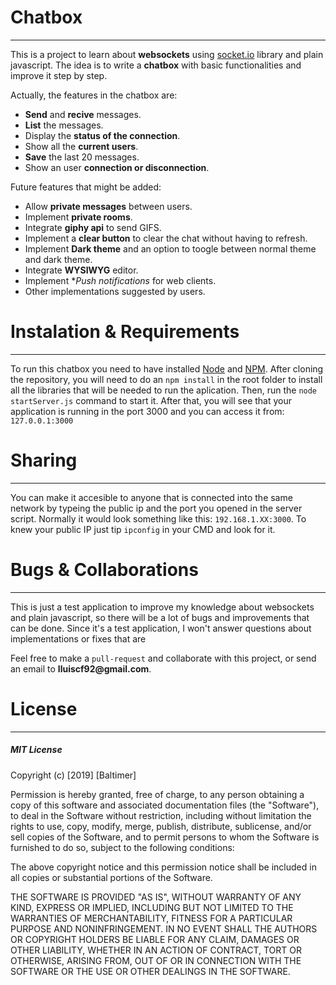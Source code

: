 # Chatbox
---
This is a project to learn about **websockets** using [socket.io](https://socket.io) library and plain javascript.
The idea is to write a **chatbox** with basic functionalities and improve it step by step.

Actually, the features in the chatbox are:
- **Send** and **recive** messages.
- **List** the messages.
- Display the **status of the connection**.
- Show all the **current users**.
- **Save** the last 20 messages.
- Show an user **connection or disconnection**.

Future features that might be added:
- Allow **private messages** between users.
- Implement **private rooms**.
- Integrate **giphy api** to send GIFS.
- Implement a **clear button** to clear the chat without having to refresh.
- Implement **Dark theme** and an option to toogle between normal theme and dark theme.
- Integrate **WYSIWYG** editor.
- Implement **Push notifications* for web clients.
- Other implementations suggested by users.

# Instalation & Requirements
---
To run this chatbox you need to have installed [Node](https://nodejs.org/) and [NPM](https://www.npmjs.com).
After cloning the repository, you will need to do an `npm install` in the root folder to install all the libraries that will be needed to run the aplication.
Then, run the `node startServer.js` command to start it. After that, you will see that your application is running in the port 3000 and you can access it from: `127.0.0.1:3000`

# Sharing 
---
You can make it accesible to anyone that is connected into the same network by typeing the public ip and the port you opened in the server script. Normally it would look something like this: `192.168.1.XX:3000`.
To knew your public IP just tip `ipconfig` in your CMD and look for it.

# Bugs & Collaborations
---
This is just a test application to improve my knowledge about websockets and plain javascript, so there will be a lot of bugs and improvements that can be done. Since it's a test application, I won't answer questions about implementations or fixes that are

Feel free to make a `pull-request` and collaborate with this project, or send an email to __lluiscf92@gmail.com__.

# License
---
##### MIT License
Copyright (c) [2019] [Baltimer]

Permission is hereby granted, free of charge, to any person obtaining a copy of this software and associated documentation files (the "Software"), to deal in the Software without restriction, including without limitation the rights
to use, copy, modify, merge, publish, distribute, sublicense, and/or sell copies of the Software, and to permit persons to whom the Software is furnished to do so, subject to the following conditions:

The above copyright notice and this permission notice shall be included in all copies or substantial portions of the Software.

THE SOFTWARE IS PROVIDED "AS IS", WITHOUT WARRANTY OF ANY KIND, EXPRESS OR IMPLIED, INCLUDING BUT NOT LIMITED TO THE WARRANTIES OF MERCHANTABILITY, FITNESS FOR A PARTICULAR PURPOSE AND NONINFRINGEMENT. IN NO EVENT SHALL THE AUTHORS OR COPYRIGHT HOLDERS BE LIABLE FOR ANY CLAIM, DAMAGES OR OTHER LIABILITY, WHETHER IN AN ACTION OF CONTRACT, TORT OR OTHERWISE, ARISING FROM, OUT OF OR IN CONNECTION WITH THE SOFTWARE OR THE USE OR OTHER DEALINGS IN THE SOFTWARE.